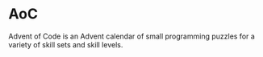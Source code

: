 # AoC

Advent of Code is an Advent calendar of small programming puzzles for a variety of skill sets and skill levels.
